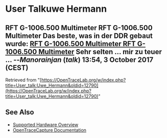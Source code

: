 # User Talkuwe Hermann
## RFT G-1006.500 Multimeter RFT G-1006.500 Multimeter Das beste, was in der DDR gebaut wurde: [RFT G-1006.500 Multimeter RFT G-1006.500 Multimeter](http://www.ebay.de/itm/182801028153?ul_noapp=true) Sehr selten ... mir zu teuer ... --*Manorainjan* (*talk*) 13:54, 3 October 2017 (CEST)
Retrieved from "[https://OpenTraceLab.org/w/index.php?title=User_talk:Uwe_Hermann&oldid=12790](https://OpenTraceLab.org/w/index.php?title=User_talk:Uwe_Hermann&oldid=12790)"
## See Also
- [Supported Hardware Overview](../supported-hardware.md)
- [OpenTraceCapture Documentation](../../opentracecapture/overview.md)
